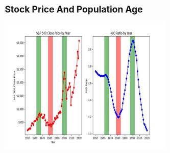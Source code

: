 # Stock Price And Population Age
<img src="analyze_data/stock_price_mo_ratio_line_chart.jpg" width="650" height="400">
